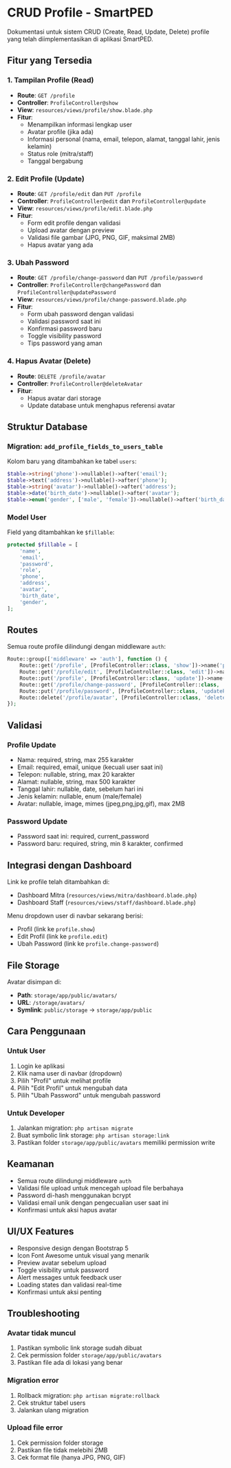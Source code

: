 # CRUD Profile - SmartPED

Dokumentasi untuk sistem CRUD (Create, Read, Update, Delete) profile yang telah diimplementasikan di aplikasi SmartPED.

## Fitur yang Tersedia

### 1. Tampilan Profile (Read)
- **Route**: `GET /profile`
- **Controller**: `ProfileController@show`
- **View**: `resources/views/profile/show.blade.php`
- **Fitur**:
  - Menampilkan informasi lengkap user
  - Avatar profile (jika ada)
  - Informasi personal (nama, email, telepon, alamat, tanggal lahir, jenis kelamin)
  - Status role (mitra/staff)
  - Tanggal bergabung

### 2. Edit Profile (Update)
- **Route**: `GET /profile/edit` dan `PUT /profile`
- **Controller**: `ProfileController@edit` dan `ProfileController@update`
- **View**: `resources/views/profile/edit.blade.php`
- **Fitur**:
  - Form edit profile dengan validasi
  - Upload avatar dengan preview
  - Validasi file gambar (JPG, PNG, GIF, maksimal 2MB)
  - Hapus avatar yang ada

### 3. Ubah Password
- **Route**: `GET /profile/change-password` dan `PUT /profile/password`
- **Controller**: `ProfileController@changePassword` dan `ProfileController@updatePassword`
- **View**: `resources/views/profile/change-password.blade.php`
- **Fitur**:
  - Form ubah password dengan validasi
  - Validasi password saat ini
  - Konfirmasi password baru
  - Toggle visibility password
  - Tips password yang aman

### 4. Hapus Avatar (Delete)
- **Route**: `DELETE /profile/avatar`
- **Controller**: `ProfileController@deleteAvatar`
- **Fitur**:
  - Hapus avatar dari storage
  - Update database untuk menghapus referensi avatar

## Struktur Database

### Migration: `add_profile_fields_to_users_table`

Kolom baru yang ditambahkan ke tabel `users`:

```php
$table->string('phone')->nullable()->after('email');
$table->text('address')->nullable()->after('phone');
$table->string('avatar')->nullable()->after('address');
$table->date('birth_date')->nullable()->after('avatar');
$table->enum('gender', ['male', 'female'])->nullable()->after('birth_date');
```

### Model User

Field yang ditambahkan ke `$fillable`:

```php
protected $fillable = [
    'name',
    'email',
    'password',
    'role',
    'phone',
    'address',
    'avatar',
    'birth_date',
    'gender',
];
```

## Routes

Semua route profile dilindungi dengan middleware `auth`:

```php
Route::group(['middleware' => 'auth'], function () {
    Route::get('/profile', [ProfileController::class, 'show'])->name('profile.show');
    Route::get('/profile/edit', [ProfileController::class, 'edit'])->name('profile.edit');
    Route::put('/profile', [ProfileController::class, 'update'])->name('profile.update');
    Route::get('/profile/change-password', [ProfileController::class, 'changePassword'])->name('profile.change-password');
    Route::put('/profile/password', [ProfileController::class, 'updatePassword'])->name('profile.update-password');
    Route::delete('/profile/avatar', [ProfileController::class, 'deleteAvatar'])->name('profile.delete-avatar');
});
```

## Validasi

### Profile Update
- Nama: required, string, max 255 karakter
- Email: required, email, unique (kecuali user saat ini)
- Telepon: nullable, string, max 20 karakter
- Alamat: nullable, string, max 500 karakter
- Tanggal lahir: nullable, date, sebelum hari ini
- Jenis kelamin: nullable, enum (male/female)
- Avatar: nullable, image, mimes (jpeg,png,jpg,gif), max 2MB

### Password Update
- Password saat ini: required, current_password
- Password baru: required, string, min 8 karakter, confirmed

## Integrasi dengan Dashboard

Link ke profile telah ditambahkan di:
- Dashboard Mitra (`resources/views/mitra/dashboard.blade.php`)
- Dashboard Staff (`resources/views/staff/dashboard.blade.php`)

Menu dropdown user di navbar sekarang berisi:
- Profil (link ke `profile.show`)
- Edit Profil (link ke `profile.edit`)
- Ubah Password (link ke `profile.change-password`)

## File Storage

Avatar disimpan di:
- **Path**: `storage/app/public/avatars/`
- **URL**: `/storage/avatars/`
- **Symlink**: `public/storage` → `storage/app/public`

## Cara Penggunaan

### Untuk User
1. Login ke aplikasi
2. Klik nama user di navbar (dropdown)
3. Pilih "Profil" untuk melihat profile
4. Pilih "Edit Profil" untuk mengubah data
5. Pilih "Ubah Password" untuk mengubah password

### Untuk Developer
1. Jalankan migration: `php artisan migrate`
2. Buat symbolic link storage: `php artisan storage:link`
3. Pastikan folder `storage/app/public/avatars` memiliki permission write

## Keamanan

- Semua route dilindungi middleware `auth`
- Validasi file upload untuk mencegah upload file berbahaya
- Password di-hash menggunakan bcrypt
- Validasi email unik dengan pengecualian user saat ini
- Konfirmasi untuk aksi hapus avatar

## UI/UX Features

- Responsive design dengan Bootstrap 5
- Icon Font Awesome untuk visual yang menarik
- Preview avatar sebelum upload
- Toggle visibility untuk password
- Alert messages untuk feedback user
- Loading states dan validasi real-time
- Konfirmasi untuk aksi penting

## Troubleshooting

### Avatar tidak muncul
1. Pastikan symbolic link storage sudah dibuat
2. Cek permission folder `storage/app/public/avatars`
3. Pastikan file ada di lokasi yang benar

### Migration error
1. Rollback migration: `php artisan migrate:rollback`
2. Cek struktur tabel users
3. Jalankan ulang migration

### Upload file error
1. Cek permission folder storage
2. Pastikan file tidak melebihi 2MB
3. Cek format file (hanya JPG, PNG, GIF) 